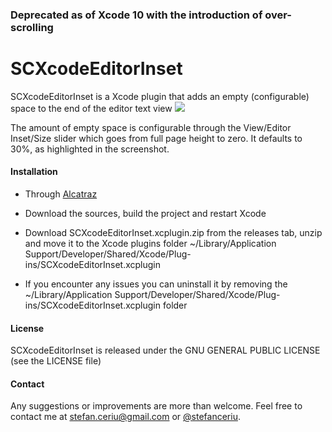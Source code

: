 ### Deprecated as of Xcode 10 with the introduction of over-scrolling


# SCXcodeEditorInset
SCXcodeEditorInset is a Xcode plugin that adds an empty (configurable) space to the end of the editor text view 
![](https://drive.google.com/u/0/uc?id=17_XP-woHcBW86PjJ8Sxk4KETUhrdVvY8&export=download)

The amount of empty space is configurable through the View/Editor Inset/Size slider which goes from full page height to zero. It defaults to 30%, as highlighted in the screenshot.

#### Installation
- Through [Alcatraz](https://github.com/Alcatraz/Alcatraz)

- Download the sources, build the project and restart Xcode

- Download SCXcodeEditorInset.xcplugin.zip from the releases tab, unzip and move it to the  Xcode plugins folder ~/Library/Application Support/Developer/Shared/Xcode/Plug-ins/SCXcodeEditorInset.xcplugin

- If you encounter any issues you can uninstall it by removing the ~/Library/Application Support/Developer/Shared/Xcode/Plug-ins/SCXcodeEditorInset.xcplugin folder
 
#### License
SCXcodeEditorInset is released under the GNU GENERAL PUBLIC LICENSE (see the LICENSE file)

#### Contact
Any suggestions or improvements are more than welcome. Feel free to contact me at [stefan.ceriu@gmail.com](mailto:stefan.ceriu@gmail.com) or [@stefanceriu](https://twitter.com/stefanceriu).
